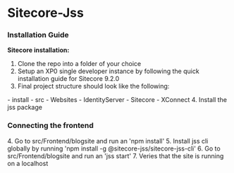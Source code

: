 # Sitecore-Jss

<h3>Installation Guide</h3>

<b>Sitecore installation:</b>
1. Clone the repo into a folder of your choice
2. Setup an XP0 single developer instance by following the quick installation guide for Sitecore 9.2.0
3. Final project structure should look like the following:
<root>
  - install
  - src
  - Websites
    - IdentityServer
    - Sitecore
    - XConnect
4. Install the jss package

<h3>Connecting the frontend</h3>
4. Go to src/Frontend/blogsite and run an 'npm install'
5. Install jss cli globally by running 'npm install -g @sitecore-jss/sitecore-jss-cli'
6. Go to src/Frontend/blogsite and run an 'jss start'
7. Veries that the site is running on a localhost
   
  
